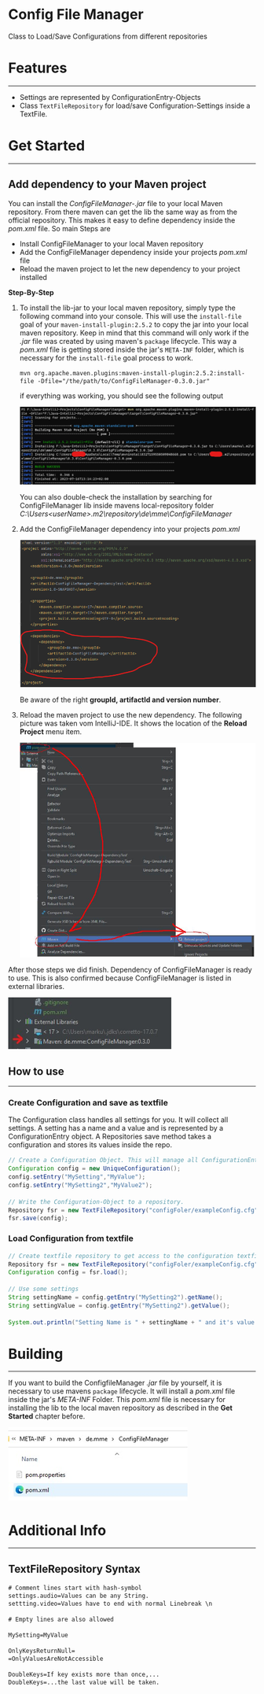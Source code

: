 # Config File Manager
Class to Load/Save Configurations from different repositories

# Features

-----

- Settings are represented by ConfigurationEntry-Objects
- Class `TextFileRepository` for load/save Configuration-Settings inside a TextFile.

# Get Started

-----


## Add dependency to your Maven project

You can install the _ConfigFileManager-<versionNumber>.jar_ file to your local Maven repository.
From there maven can get the lib the same way as from the official repository.
This makes it easy to define dependency inside the _pom.xml_ file.
So main Steps are

- Install ConfigFileManager to your local Maven repository 
- Add the ConfigFileManager dependency inside your projects _pom.xml_ file
- Reload the maven project to let the new dependency to your project installed

**Step-By-Step**

1. To install the lib-jar to your local maven repository, simply type the following command into your console. 
This will use the `install-file` goal of your `maven-install-plugin:2.5.2` to copy the jar into 
your local maven repository. Keep in mind that this command will only work if the _.jar_ file was created 
by using maven's `package` lifecycle. This way a _pom.xml_ file is getting stored inside the jar's `META-INF`
folder, which is necessary for the `install-file` goal process to work.
    ```    
    mvn org.apache.maven.plugins:maven-install-plugin:2.5.2:install-file -Dfile="/the/path/to/ConfigFileManager-0.3.0.jar"
    ```

    if everything was working, you should see the following output

    ![maven-plugin-installation-cli.png](docs%2Fimg%2Fmaven-plugin-installation-cli.png)

    You can also double-check the installation by searching for ConfigFileManager lib inside mavens 
    local-repository folder 
    _C:\Users\<userName>\.m2\repository\de\mme\ConfigFileManager_

   
2. Add the ConfigFileManager dependency into your projects _pom.xml_
    
    ![maven-dependency-installation-pom.png](docs%2Fimg%2Fmaven-dependency-installation-pom.png)

    Be aware of the right **groupId, artifactId and version number**.


3. Reload the maven project to use the new dependency. The following picture was taken vom 
IntelliJ-IDE. It shows the location of the **Reload Project** menu item.

    ![maven-reload-project.jpg](docs%2Fimg%2Fmaven-reload-project.jpg)


After those steps we did finish. 
Dependency of ConfigFileManager is ready to use. This is also confirmed because ConfigFileManager
is listed in external libraries.

![ExternalLibrary-ConfigFileManager.jpg](docs%2Fimg%2FExternalLibrary-ConfigFileManager.jpg)


## How to use

-----


### Create Configuration and save as textfile
The Configuration class handles all settings for you. It will collect all settings.
A setting has a name and a value and is represented by a ConfigurationEntry object.
A Repositories save method takes a configuration and stores its values inside the repo.

``` java
// Create a Configuration Object. This will manage all ConfigurationEntry for you
Configuration config = new UniqueConfiguration();
config.setEntry("MySetting","MyValue");
config.setEntry("MySetting2","MyValue2");

// Write the Configuration-Object to a repository.
Repository fsr = new TextFileRepository("configFoler/exampleConfig.cfg");
fsr.save(config);
```

### Load Configuration from textfile
``` java
// Create textfile repository to get access to the configuration textfile
Repository fsr = new TextFileRepository("configFoler/exampleConfig.cfg");
Configuration config = fsr.load();

// Use some settings
String settingName = config.getEntry("MySetting2").getName();
String settingValue = config.getEntry("MySetting2").getValue();

System.out.println("Setting Name is " + settingName + " and it's value is " + settingValue);

```


# Building

-----


If you want to build the ConfigfileManager _.jar_ file by yourself, it is necessary to use 
mavens `package` lifecycle. It will install a _pom.xml_ file inside the jar's _META-INF_ Folder.
This _pom.xml_ file is necessary for installing the lib to the local
maven repository as described in the **Get Started** chapter before.

![METAINF-POM.jpg](docs%2Fimg%2FMETAINF-POM.jpg)




# Additional Info

-----


## TextFileRepository Syntax

```
# Comment lines start with hash-symbol
settings.audio=Values can be any String.
settting.video=Values have to end with normal Linebreak \n 

# Empty lines are also allowed

MySetting=MyValue

OnlyKeysReturnNull=
=OnlyValuesAreNotAccessible

DoubleKeys=If key exists more than once,...
DoubleKeys=...the last value will be taken.
```


